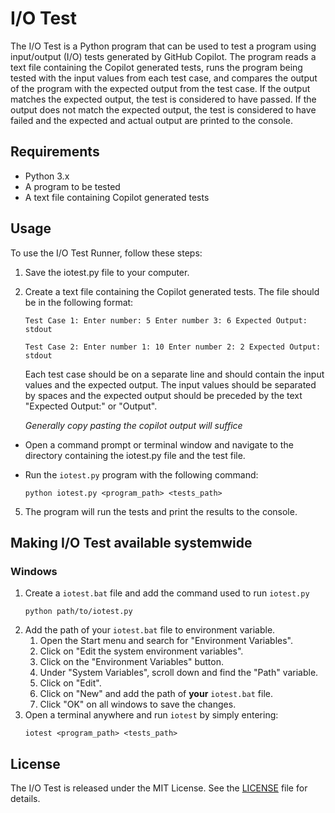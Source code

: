 # I/O Test
The I/O Test is a Python program that can be used to test a program using input/output (I/O) tests generated by GitHub Copilot. The program reads a text file containing the Copilot generated tests, runs the program being tested with the input values from each test case, and compares the output of the program with the expected output from the test case. If the output matches the expected output, the test is considered to have passed. If the output does not match the expected output, the test is considered to have failed and the expected and actual output are printed to the console.

## Requirements
- Python 3.x
- A program to be tested
- A text file containing Copilot generated tests

## Usage
To use the I/O Test Runner, follow these steps:

1. Save the iotest.py file to your computer.

2. Create a text file containing the Copilot generated tests. The file should be in the following format:

    ```
    Test Case 1: Enter number: 5 Enter number 3: 6 Expected Output: stdout

    Test Case 2: Enter number 1: 10 Enter number 2: 2 Expected Output: stdout
    ```
    Each test case should be on a separate line and should contain the input values and the expected output. The input values should be separated by spaces and the expected output should be preceded by the text "Expected Output:" or "Output". 
    
    *Generally copy pasting the copilot output will suffice*

- Open a command prompt or terminal window and navigate to the directory containing the iotest.py file and the test file.

- Run the `iotest.py` program with the following command:
    ```
    python iotest.py <program_path> <tests_path>
    ```
5. The program will run the tests and print the results to the console.

## Making I/O Test available systemwide
### Windows
1. Create a `iotest.bat` file and add the command used to run `iotest.py`
    ```
    python path/to/iotest.py
    ```
2. Add the path of your `iotest.bat` file to environment variable.
   1. Open the Start menu and search for "Environment Variables".
   2. Click on "Edit the system environment variables".
   3. Click on the "Environment Variables" button.
   4. Under "System Variables", scroll down and find the "Path" variable.
   5. Click on "Edit".
   6. Click on "New" and add the path of **your** `iotest.bat` file.
   7. Click "OK" on all windows to save the changes.
7. Open a terminal anywhere and run `iotest` by simply entering:
    ```
    iotest <program_path> <tests_path>
    ```

## License
The I/O Test is released under the MIT License. See the [LICENSE](LICENSE) file for details.
